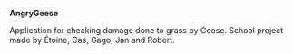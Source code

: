 <b>AngryGeese</b>

Application for checking damage done to grass by Geese.
School project made by Étoine, Cas, Gago, Jan and Robert.